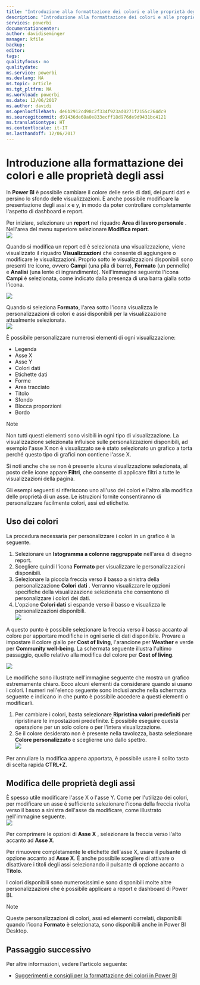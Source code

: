 ```yaml
---
title: "Introduzione alla formattazione dei colori e alle proprietà degli assi"
description: "Introduzione alla formattazione dei colori e alle proprietà degli assi"
services: powerbi
documentationcenter: 
author: davidiseminger
manager: kfile
backup: 
editor: 
tags: 
qualityfocus: no
qualitydate: 
ms.service: powerbi
ms.devlang: NA
ms.topic: article
ms.tgt_pltfrm: NA
ms.workload: powerbi
ms.date: 12/06/2017
ms.author: davidi
ms.openlocfilehash: de6b2912cd98c2f334f923ad0271f2155c264dc9
ms.sourcegitcommit: d91436de68a0e833ecff18d976de9d9431bc4121
ms.translationtype: HT
ms.contentlocale: it-IT
ms.lasthandoff: 12/06/2017
---
```

# <a name="getting-started-with-color-formatting-and-axis-properties"></a>Introduzione alla formattazione dei colori e alle proprietà degli assi
In **Power BI** è possibile cambiare il colore delle serie di dati, dei punti dati e persino lo sfondo delle visualizzazioni. È anche possibile modificare la presentazione degli assi x e y, in modo da poter controllare completamente l'aspetto di dashboard e report.

Per iniziare, selezionare un **report** nel riquadro **Area di lavoro personale** . Nell'area del menu superiore selezionare **Modifica report**.  
![](media/service-getting-started-with-color-formatting-and-axis-properties/gettingstartedcolor_1a.png)

Quando si modifica un report ed è selezionata una visualizzazione, viene visualizzato il riquadro **Visualizzazioni** che consente di aggiungere o modificare le visualizzazioni. Proprio sotto le visualizzazioni disponibili sono presenti tre icone, ovvero **Campi** (una pila di barre), **Formato** (un pennello) e **Analisi** (una lente di ingrandimento). Nell'immagine seguente l'icona **Campi** è selezionata, come indicato dalla presenza di una barra gialla sotto l'icona.

![](media/service-getting-started-with-color-formatting-and-axis-properties/gettingstartedcolor_2a.png)

Quando si seleziona **Formato**, l'area sotto l'icona visualizza le personalizzazioni di colori e assi disponibili per la visualizzazione attualmente selezionata.  
![](media/service-getting-started-with-color-formatting-and-axis-properties/gettingstartedcolor_3a.png)

È possibile personalizzare numerosi elementi di ogni visualizzazione:

* Legenda
* Asse X
* Asse Y
* Colori dati
* Etichette dati
* Forme
* Area tracciato
* Titolo
* Sfondo
* Blocca proporzioni
* Bordo

> [!NOTE]
>  
> Non tutti questi elementi sono visibili in ogni tipo di visualizzazione. La visualizzazione selezionata influisce sulle personalizzazioni disponibili, ad esempio l'asse X non è visualizzato se è stato selezionato un grafico a torta perché questo tipo di grafici non contiene l'asse X.
> 
> 

Si noti anche che se non è presente alcuna visualizzazione selezionata, al posto delle icone appare **Filtri**, che consente di applicare filtri a tutte le visualizzazioni della pagina.

Gli esempi seguenti si riferiscono uno all'uso dei colori e l'altro alla modifica delle proprietà di un asse. Le istruzioni fornite consentiranno di personalizzare facilmente colori, assi ed etichette.

## <a name="working-with-colors"></a>Uso dei colori
La procedura necessaria per personalizzare i colori in un grafico è la seguente.

1. Selezionare un **Istogramma a colonne raggruppate** nell'area di disegno report.
2. Scegliere quindi l'icona **Formato** per visualizzare le personalizzazioni disponibili.
3. Selezionare la piccola freccia verso il basso a sinistra della personalizzazione **Colori dati** . Verranno visualizzare le opzioni specifiche della visualizzazione selezionata che consentono di personalizzare i colori dei dati.
4. L'opzione **Colori dati** si espande verso il basso e visualizza le personalizzazioni disponibili.  
   ![](media/service-getting-started-with-color-formatting-and-axis-properties/gettingstartedcolor_4a.png)

A questo punto è possibile selezionare la freccia verso il basso accanto al colore per apportare modifiche in ogni serie di dati disponibile. Provare a impostare il colore giallo per **Cost of living**, l'arancione per **Weather** e verde per **Community well-being**. La schermata seguente illustra l'ultimo passaggio, quello relativo alla modifica del colore per **Cost of living**.  

![](media/service-getting-started-with-color-formatting-and-axis-properties/gettingstartedcolor_5a.png)

Le modifiche sono illustrate nell'immagine seguente che mostra un grafico estremamente chiaro. Ecco alcuni elementi da considerare quando si usano i colori. I numeri nell'elenco seguente sono inclusi anche nella schermata seguente e indicano in che punto è possibile accedere a questi elementi o modificarli.

1. Per cambiare i colori, basta selezionare **Ripristina valori predefiniti** per ripristinare le impostazioni predefinite. È possibile eseguire questa operazione per un solo colore o per l'intera visualizzazione.
2. Se il colore desiderato non è presente nella tavolozza, basta selezionare **Colore personalizzato** e sceglierne uno dallo spettro.  
   ![](media/service-getting-started-with-color-formatting-and-axis-properties/gettingstartedcolor_6a.png)

Per annullare la modifica appena apportata, è possibile usare il solito tasto di scelta rapida **CTRL+Z**.

## <a name="changing-axis-properties"></a>Modifica delle proprietà degli assi
È spesso utile modificare l'asse X o l'asse Y. Come per l'utilizzo dei colori, per modificare un asse è sufficiente selezionare l'icona della freccia rivolta verso il basso a sinistra dell'asse da modificare, come illustrato nell'immagine seguente.  
![](media/service-getting-started-with-color-formatting-and-axis-properties/gettingstartedcolor_7a.png)

Per comprimere le opzioni di **Asse X** , selezionare la freccia verso l'alto accanto ad **Asse X**.

Per rimuovere completamente le etichette dell'asse X, usare il pulsante di opzione accanto ad **Asse X**. È anche possibile scegliere di attivare o disattivare i titoli degli assi selezionando il pulsante di opzione accanto a **Titolo**.  

I colori disponibili sono numerosissimi e sono disponibili molte altre personalizzazioni che è possibile applicare a report e dashboard di Power BI.

> [!NOTE]
>  
> Queste personalizzazioni di colori, assi ed elementi correlati, disponibili quando l'icona **Formato** è selezionata, sono disponibili anche in Power BI Desktop.
> 
> 

## <a name="next-step"></a>Passaggio successivo
Per altre informazioni, vedere l'articolo seguente:  

* [Suggerimenti e consigli per la formattazione dei colori in Power BI](service-tips-and-tricks-for-color-formatting.md)  

